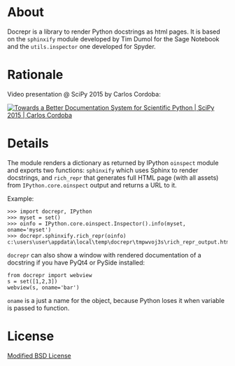 # About

Docrepr is a library to render Python docstrings as html pages. It is based on
the `sphinxify` module developed by Tim Dumol for the Sage Notebook and the
`utils.inspector` one developed for Spyder.

# Rationale

Video presentation @ SciPy 2015 by Carlos Cordoba:

[![Towards a Better Documentation System for Scientific Python | SciPy 2015 | Carlos Cordoba ](http://img.youtube.com/vi/q0r7FsDZU9s/0.jpg)](http://www.youtube.com/watch?v=q0r7FsDZU9s)

# Details

The module renders a dictionary as returned by IPython `oinspect` module and
exports two functions: `sphinxify` which uses Sphinx to render docstrings,
and `rich_repr` that generates full HTML page (with all assets) from
`IPython.core.oinspect` output and returns a URL to it.

Example:

    >>> import docrepr, IPython
    >>> myset = set()
    >>> oinfo = IPython.core.oinspect.Inspector().info(myset, oname='myset')
    >>> docrepr.sphinxify.rich_repr(oinfo)
    c:\users\user\appdata\local\temp\docrepr\tmpwvoj3s\rich_repr_output.html

`docrepr` can also show a window with rendered documentation of a docstring
if you have PyQt4 or PySide installed:

    from docrepr import webview
    s = set([1,2,3])
    webview(s, oname='bar')

`oname` is a just a name for the object, because Python loses it when
variable is passed to function.

# License

[Modified BSD License](LICENSE)
